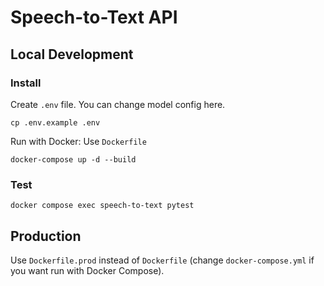 # Speech-to-Text API
## Local Development
### Install
Create `.env` file. You can change model config here.
```
cp .env.example .env
```

Run with Docker: Use `Dockerfile`
```
docker-compose up -d --build
```

### Test
```
docker compose exec speech-to-text pytest
```

## Production
Use `Dockerfile.prod` instead of `Dockerfile` (change `docker-compose.yml` if you want run with Docker Compose).